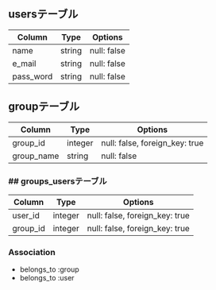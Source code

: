 ## usersテーブル
|Column|Type|Options|
|------|----|-------|
|name|string|null: false|
|e_mail|string|null: false|
|pass_word|string|null: false|

## groupテーブル
|Column|Type|Options|
|------|----|-------|
|group_id|integer|null: false, foreign_key: true|
|group_name|string|null: false|

### ## groups_usersテーブル
|Column|Type|Options|
|------|----|-------|
|user_id|integer|null: false, foreign_key: true|
|group_id|integer|null: false, foreign_key: true|

### Association
- belongs_to :group
- belongs_to :user


